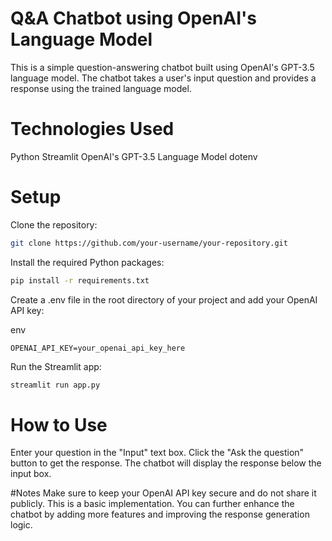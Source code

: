 # Q&A Chatbot using OpenAI's Language Model
This is a simple question-answering chatbot built using OpenAI's GPT-3.5 language model. The chatbot takes a user's input question and provides a response using the trained language model.

# Technologies Used
Python
Streamlit
OpenAI's GPT-3.5 Language Model
dotenv
# Setup
Clone the repository:

``` bash
git clone https://github.com/your-username/your-repository.git
```
Install the required Python packages:

``` bash
pip install -r requirements.txt
```
Create a .env file in the root directory of your project and add your OpenAI API key:

env
```
OPENAI_API_KEY=your_openai_api_key_here
```
Run the Streamlit app:
``` bash
streamlit run app.py
```
# How to Use
Enter your question in the "Input" text box.
Click the "Ask the question" button to get the response.
The chatbot will display the response below the input box.

#Notes
Make sure to keep your OpenAI API key secure and do not share it publicly.
This is a basic implementation. You can further enhance the chatbot by adding more features and improving the response generation logic.
